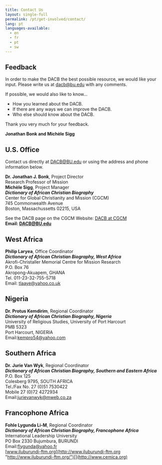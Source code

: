 ```yaml
---
title: Contact Us
layout: single-full
permalink: /pt/get-involved/contact/
lang: pt
languages-available:                         
  - en
  - fr
  - pt
  - sw
---
```

## Feedback

In order to make the DACB the best possible resource, we would like your input. Please write us at [dacb@bu.edu](mailto:dacb@omsc.org) with any comments.  

If possible, we would also like to know...  

- How you learned about the DACB.  
- If there are any ways we can improve the DACB.  
- Who else should know about the DACB.  

Thank you very much for your feedback.  

**Jonathan Bonk and Michèle Sigg**

## U.S. Office

Contact us directly at [DACB@BU.edu](mailto:dacb@bu.edu) or using the address and phone information below.  

**Dr. Jonathan J. Bonk**, Project Director  
Research Professor of Mission  
**Michèle Sigg**, Project Manager  
**_Dictionary of African Christian Biography_**  
Center for Global Christianity and Mission (CGCM)  
745 Commonwealth Avenue  
Boston, Massachussetts 02215, USA  

See the DACB page on the CGCM Website: [DACB at CGCM](http://www.bu.edu/cgcm/digital-projects/dictionary-of-african-christian-biography/)  
**Email: [DACB@BU.edu](mailto:dacb@bu.edu)**  


## West Africa  

**Philip Laryea**, Office Coordinator  
**_Dictionary of African Christian Biography, West Africa_**  
Akrofi-Christaller Memorial Centre for Mission Research  
P.O. Box 76  
Akropong-Akuapem, GHANA  
Tel. 011-23-32-755-5718  
Email: [tlaaye@yahoo.co.uk](mailto:tlaaye@yahoo.co.uk)  

## Nigeria  

**Dr. Protus Kemdirim**, Regional Coordinator  
**_Dictionary of African Christian Biography, Nigeria_**  
University of Religious Studies, University of Port Harcourt  
PMB 5323  
Port Harcourt, NIGERIA  
Email:[kempro54@yahoo.com](mailto:kempro54@yahoo.com)  

## Southern Africa  

**Dr. Jurie Van Wyk**, Regional Coordinator  
**_Dictionary of African Christian Biography, Southern and Eastern Africa_**  
P.O. Box 125  
Colesberg 9795, SOUTH AFRICA  
Tel./Fax No. 27 (0)51 7530422  
Mobile 27 (0)72 4272934  
Email:[jurievanwyk@mweb.co.za](mailto:jurievanwyk@mweb.co.za)  

## Francophone Africa  

**Fohle Lygunda Li-M**, Regional Coordinator  
**_Dictionary of African Christian Biography, Francophone Africa_**  
International Leadership University  
PO Box 2330 Bujumbura, BURUNDI  
Email:[flygunda@yahoo.fr](mailto:flygunda@yahoo.fr "mailto:flygunda@yahoo.fr")   
[www.iluburundi-ftm.org](http://www.iluburundi-ftm.org "http://www.iluburundi-ftm.org/")[](http://www.cemica.org)  
